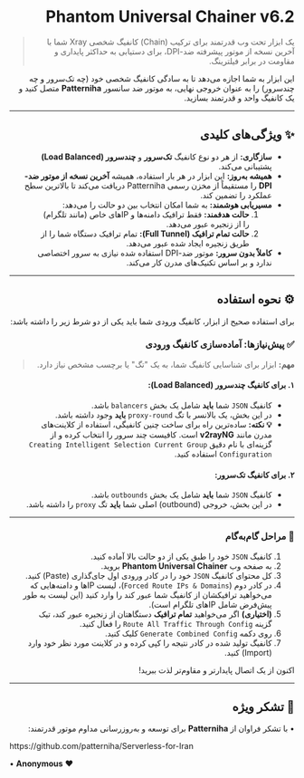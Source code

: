 <div dir="rtl">

# Phantom Universal Chainer v6.2

> یک ابزار تحت وب قدرتمند برای ترکیب (Chain) کانفیگ شخصی Xray شما با آخرین نسخه از موتور پیشرفته ضد-DPI، برای دستیابی به حداکثر پایداری و مقاومت در برابر فیلترینگ.

این ابزار به شما اجازه می‌دهد تا به سادگی کانفیگ شخصی خود (چه تک‌سرور و چه چندسرور) را به عنوان خروجی نهایی، به موتور ضد سانسور **Patterniha** متصل کنید و یک کانفیگ واحد و قدرتمند بسازید.

---

## ✨ ویژگی‌های کلیدی

* **سازگاری:** از هر دو نوع کانفیگ **تک‌سرور** و **چندسرور (Load Balanced)** پشتیبانی می‌کند.
* **همیشه به‌روز:** این ابزار در هر بار استفاده، همیشه **آخرین نسخه از موتور ضد-DPI** را مستقیماً از مخزن رسمی Patterniha دریافت می‌کند تا بالاترین سطح عملکرد را تضمین کند.
* **مسیریابی هوشمند:** به شما امکان انتخاب بین دو حالت را می‌دهد:
    1.  **حالت هدفمند:** فقط ترافیک دامنه‌ها و IPهای خاص (مانند تلگرام) را از زنجیره عبور می‌دهد.
    2.  **حالت تمام ترافیک (Full Tunnel):** تمام ترافیک دستگاه شما را از طریق زنجیره ایجاد شده عبور می‌دهد.
* **کاملاً بدون سرور:** موتور ضد-DPI استفاده شده نیازی به سرور اختصاصی ندارد و بر اساس تکنیک‌های مدرن کار می‌کند.

---

## ⚙️ نحوه استفاده

برای استفاده صحیح از ابزار، کانفیگ ورودی شما باید یکی از دو شرط زیر را داشته باشد:

### ✅ پیش‌نیازها: آماده‌سازی کانفیگ ورودی

> **مهم:** ابزار برای شناسایی کانفیگ شما، به یک "تگ" یا برچسب مشخص نیاز دارد.

#### ۱. برای کانفیگ چندسرور (Load Balanced):
- کانفیگ `JSON` شما **باید** شامل یک بخش `balancers` باشد.
- در این بخش، یک بالانسر با تگ `proxy-round` **باید** وجود داشته باشد.
- **💡 نکته:** ساده‌ترین راه برای ساخت چنین کانفیگی، استفاده از کلاینت‌های مدرن مانند **v2rayNG** است. کافیست چند سرور را انتخاب کرده و از گزینه‌ای با نام دقیق `Creating Intelligent Selection Current Group Configuration` استفاده کنید.

#### ۲. برای کانفیگ تک‌سرور:
- کانفیگ `JSON` شما **باید** شامل یک بخش `outbounds` باشد.
- در این بخش، خروجی (outbound) اصلی شما **باید** تگ `proxy` را داشته باشد.

---

### 📝 مراحل گام‌به‌گام

1.  کانفیگ `JSON` خود را طبق یکی از دو حالت بالا آماده کنید.
2.  به صفحه وب **Phantom Universal Chainer** بروید.
3.  کل محتوای کانفیگ `JSON` خود را در کادر ورودی اول جای‌گذاری (Paste) کنید.
4.  در کادر دوم (`Forced Route IPs & Domains`)، لیست IPها و دامنه‌هایی که می‌خواهید ترافیکشان از کانفیگ شما عبور کند را وارد کنید (این لیست به طور پیش‌فرض شامل IPهای تلگرام است).
5.  **(اختیاری)** اگر می‌خواهید **تمام ترافیک** دستگاهتان از زنجیره عبور کند، تیک گزینه `Route All Traffic Through Config` را فعال کنید.
6.  روی دکمه `Generate Combined Config` کلیک کنید.
7.  کانفیگ تولید شده در کادر نتیجه را کپی کرده و در کلاینت مورد نظر خود وارد (Import) کنید.

اکنون از یک اتصال پایدارتر و مقاوم‌تر لذت ببرید!

---

## 🙏 تشکر ویژه

</div>

<p dir="rtl">• با تشکر فراوان از <strong>Patterniha</strong> برای توسعه و به‌روزرسانی مداوم موتور قدرتمند:</p>
<p dir="ltr">https://github.com/patterniha/Serverless-for-Iran</p>
<p dir="ltr">• <strong>Anonymous</strong> ❤️</p>